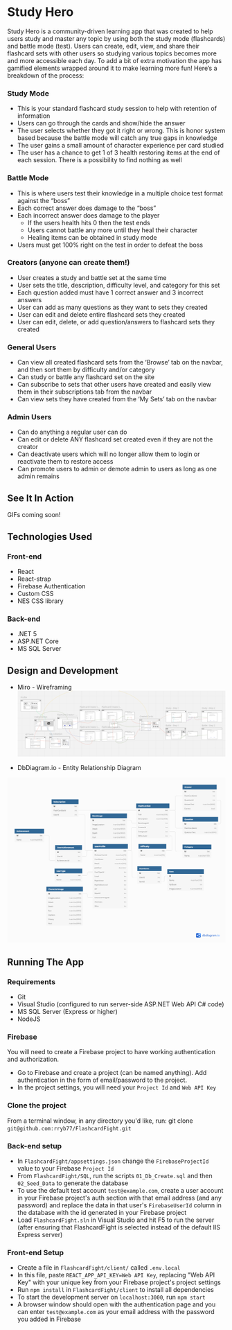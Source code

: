 # Study Hero

Study Hero is a community-driven learning app that was created to help users study and master any topic by using both the study mode (flashcards) and battle mode (test). Users can create, edit, view, and share their flashcard sets with other users so studying various topics becomes more and more accessible each day. To add a bit of extra motivation the app has gamified elements wrapped around it to make learning more fun! Here’s a breakdown of the process:

### Study Mode
* This is your standard flashcard study session to help with retention of information
* Users can go through the cards and show/hide the answer
* The user selects whether they got it right or wrong. This is honor system based because the battle mode will catch any true gaps in knowledge
* The user gains a small amount of character experience per card studied
* The user has a chance to get 1 of 3 health restoring items at the end of each session. There is a possibility to find nothing as well

### Battle Mode
* This is where users test their knowledge in a multiple choice test format against the “boss”
* Each correct answer does damage to the “boss”
* Each incorrect answer does damage to the player
	* If the users health hits 0 then the test ends
	* Users cannot battle any more until they heal their character
	* Healing items can be obtained in study mode
* Users must get 100% right on the test in order to defeat the boss

### Creators (anyone can create them!)
* User creates a study and battle set at the same time
* User sets the title, description, difficulty level, and category for this set
* Each question added must have 1 correct answer and 3 incorrect answers
* User can add as many questions as they want to sets they created
* User can edit and delete entire flashcard sets they created
* User can edit, delete, or add question/answers to flashcard sets they created

### General Users
* Can view all created flashcard sets from the ‘Browse’ tab on the navbar, and then sort them by difficulty and/or category
* Can study or battle any flashcard set on the site
* Can subscribe to sets that other users have created and easily view them in their subscriptions tab from the navbar
* Can view sets they have created from the ‘My Sets’ tab on the navbar

### Admin Users
* Can do anything a regular user can do
* Can edit or delete ANY flashcard set created even if they are not the creator
* Can deactivate users which will no longer allow them to login or reactivate them to restore access
* Can promote users to admin or demote admin to users as long as one admin remains

## See It In Action

GIFs coming soon!

## Technologies Used

### Front-end
* React
* React-strap
* Firebase Authentication
* Custom CSS
* NES CSS library

### Back-end
* .NET 5
* ASP.NET Core
* MS SQL Server

## Design and Development
* Miro - Wireframing
![](StudyHeroWireframe.png)

* DbDiagram.io - Entity Relationship Diagram

![](StudyHeroERD.png)

## Running The App

### Requirements
* Git
* Visual Studio (configured to run server-side ASP.NET Web API C# code)
* MS SQL Server (Express or higher)
* NodeJS

### Firebase

You will need to create a Firebase project to have working authentication and authorization.

* Go to Firebase and create a project (can be named anything). Add authentication in the form of email/password to the project.
* In the project settings, you will need your `Project Id` and `Web API Key`

### Clone the project
From a terminal window, in any directory you'd like, run: git clone `git@github.com:rryb77/FlashcardFight.git`

### Back-end setup
* In `FlashcardFight/appsettings.json` change the `FirebaseProjectId` value to your Firebase `Project Id`
* From `FlashcardFight/SQL`, run the scripts `01_Db_Create.sql` and then `02_Seed_Data` to generate the database
* To use the default test account `test@example.com`, create a user account in your Firebase project's auth section with that email address (and any password) and replace the data in that user's `FirebaseUserId` column in the database with the id generated in your Firebase project
* Load `FlashcardFight.sln` in Visual Studio and hit F5 to run the server (after ensuring that FlashcardFight is selected instead of the default IIS Express server)

### Front-end Setup
* Create a file in `FlashcardFight/client/` called `.env.local`
* In this file, paste `REACT_APP_API_KEY=Web API Key`, replacing "Web API Key" with your unique key from your Firebase project's project settings
* Run `npm install` in `FlashcardFight/client` to install all dependencies
* To start the development server on `localhost:3000`, run `npm start`
* A browser window should open with the authentication page and you can enter `test@example.com` as your email address with the password you added in Firebase
